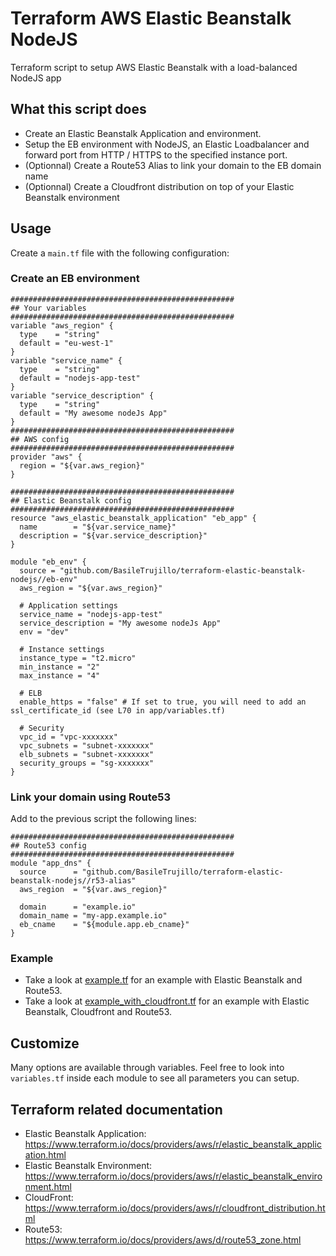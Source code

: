 # Terraform AWS Elastic Beanstalk NodeJS

Terraform script to setup AWS Elastic Beanstalk with a load-balanced NodeJS app

## What this script does

* Create an Elastic Beanstalk Application and environment.
* Setup the EB environment with NodeJS, an Elastic Loadbalancer and forward port from HTTP / HTTPS to the specified instance port.
* (Optionnal) Create a Route53 Alias to link your domain to the EB domain name
* (Optionnal) Create a Cloudfront distribution on top of your Elastic Beanstalk environment


## Usage

Create a `main.tf` file with the following configuration:

### Create an EB environment

```hcl
##################################################
## Your variables
##################################################
variable "aws_region" {
  type    = "string"
  default = "eu-west-1"
}
variable "service_name" {
  type    = "string"
  default = "nodejs-app-test"
}
variable "service_description" {
  type    = "string"
  default = "My awesome nodeJs App"
}
##################################################
## AWS config
##################################################
provider "aws" {
  region = "${var.aws_region}"
}

##################################################
## Elastic Beanstalk config
##################################################
resource "aws_elastic_beanstalk_application" "eb_app" {
  name        = "${var.service_name}"
  description = "${var.service_description}"
}

module "eb_env" {
  source = "github.com/BasileTrujillo/terraform-elastic-beanstalk-nodejs//eb-env"
  aws_region = "${var.aws_region}"

  # Application settings
  service_name = "nodejs-app-test"
  service_description = "My awesome nodeJs App"
  env = "dev"

  # Instance settings
  instance_type = "t2.micro"
  min_instance = "2"
  max_instance = "4"

  # ELB
  enable_https = "false" # If set to true, you will need to add an ssl_certificate_id (see L70 in app/variables.tf)

  # Security
  vpc_id = "vpc-xxxxxxx"
  vpc_subnets = "subnet-xxxxxxx"
  elb_subnets = "subnet-xxxxxxx"
  security_groups = "sg-xxxxxxx"
}
```

### Link your domain using Route53

Add to the previous script the following lines:

```hcl
##################################################
## Route53 config
##################################################
module "app_dns" {
  source      = "github.com/BasileTrujillo/terraform-elastic-beanstalk-nodejs//r53-alias"
  aws_region  = "${var.aws_region}"

  domain      = "example.io"
  domain_name = "my-app.example.io"
  eb_cname    = "${module.app.eb_cname}"
}
``` 

### Example

* Take a look at [example.tf](./example.tf) for an example with Elastic Beanstalk and Route53.
* Take a look at [example_with_cloudfront.tf](./example_with_cloudfront.tf) for an example with Elastic Beanstalk, Cloudfront and Route53.

## Customize

Many options are available through variables. Feel free to look into `variables.tf` inside each module to see all parameters you can setup.

## Terraform related documentation

* Elastic Beanstalk Application: https://www.terraform.io/docs/providers/aws/r/elastic_beanstalk_application.html
* Elastic Beanstalk Environment: https://www.terraform.io/docs/providers/aws/r/elastic_beanstalk_environment.html
* CloudFront: https://www.terraform.io/docs/providers/aws/r/cloudfront_distribution.html
* Route53: https://www.terraform.io/docs/providers/aws/d/route53_zone.html